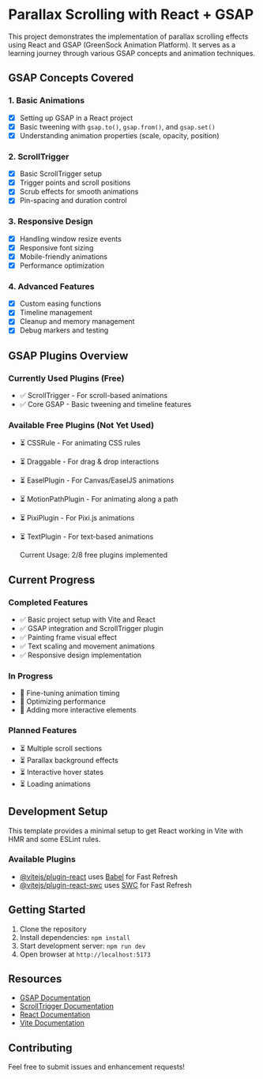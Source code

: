 # Parallax Scrolling with React + GSAP

This project demonstrates the implementation of parallax scrolling effects using React and GSAP (GreenSock Animation Platform). It serves as a learning journey through various GSAP concepts and animation techniques.

## GSAP Concepts Covered

### 1. Basic Animations

- [x] Setting up GSAP in a React project
- [x] Basic tweening with `gsap.to()`, `gsap.from()`, and `gsap.set()`
- [x] Understanding animation properties (scale, opacity, position)

### 2. ScrollTrigger

- [x] Basic ScrollTrigger setup
- [x] Trigger points and scroll positions
- [x] Scrub effects for smooth animations
- [x] Pin-spacing and duration control

### 3. Responsive Design

- [x] Handling window resize events
- [x] Responsive font sizing
- [x] Mobile-friendly animations
- [x] Performance optimization

### 4. Advanced Features

- [x] Custom easing functions
- [x] Timeline management
- [x] Cleanup and memory management
- [x] Debug markers and testing

## GSAP Plugins Overview

### Currently Used Plugins (Free)

- ✅ ScrollTrigger - For scroll-based animations
- ✅ Core GSAP - Basic tweening and timeline features

### Available Free Plugins (Not Yet Used)

- ⏳ CSSRule - For animating CSS rules
- ⏳ Draggable - For drag & drop interactions
- ⏳ EaselPlugin - For Canvas/EaselJS animations
- ⏳ MotionPathPlugin - For animating along a path
- ⏳ PixiPlugin - For Pixi.js animations
- ⏳ TextPlugin - For text-based animations

  Current Usage: 2/8 free plugins implemented

## Current Progress

### Completed Features

- ✅ Basic project setup with Vite and React
- ✅ GSAP integration and ScrollTrigger plugin
- ✅ Painting frame visual effect
- ✅ Text scaling and movement animations
- ✅ Responsive design implementation

### In Progress

- 🔄 Fine-tuning animation timing
- 🔄 Optimizing performance
- 🔄 Adding more interactive elements

### Planned Features

- ⏳ Multiple scroll sections
- ⏳ Parallax background effects
- ⏳ Interactive hover states
- ⏳ Loading animations

## Development Setup

This template provides a minimal setup to get React working in Vite with HMR and some ESLint rules.

### Available Plugins

- [@vitejs/plugin-react](https://github.com/vitejs/vite-plugin-react/blob/main/packages/plugin-react) uses [Babel](https://babeljs.io/) for Fast Refresh
- [@vitejs/plugin-react-swc](https://github.com/vitejs/vite-plugin-react/blob/main/packages/plugin-react-swc) uses [SWC](https://swc.rs/) for Fast Refresh

## Getting Started

1. Clone the repository
2. Install dependencies: `npm install`
3. Start development server: `npm run dev`
4. Open browser at `http://localhost:5173`

## Resources

- [GSAP Documentation](https://greensock.com/docs/)
- [ScrollTrigger Documentation](https://greensock.com/scrolltrigger/)
- [React Documentation](https://reactjs.org/)
- [Vite Documentation](https://vitejs.dev/)

## Contributing

Feel free to submit issues and enhancement requests!

